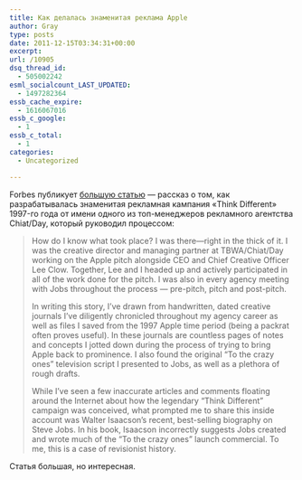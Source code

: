 ```yaml
---
title: Как делалась знаменитая реклама Apple
author: Gray
type: posts
date: 2011-12-15T03:34:31+00:00
excerpt:
url: /10905
dsq_thread_id:
  - 505002242
esml_socialcount_LAST_UPDATED:
  - 1497282364
essb_cache_expire:
  - 1616067016
essb_c_google:
  - 1
essb_c_total:
  - 1
categories:
  - Uncategorized

---
```








Forbes публикует [большую статью][1] — рассказ о том, как разрабатывалась знаменитая рекламная кампания &#171;Think Different&#187; 1997-го года от имени одного из топ-менеджеров рекламного агентства Chiat/Day, который руководил процессом:

> How do I know what took place? I was there—right in the thick of it. I was the creative director and managing partner at TBWA/Chiat/Day working on the Apple pitch alongside CEO and Chief Creative Officer Lee Clow. Together, Lee and I headed up and actively participated in all of the work done for the pitch. I was also in every agency meeting with Jobs throughout the process — pre-pitch, pitch and post-pitch.
> 
> In writing this story, I’ve drawn from handwritten, dated creative journals I’ve diligently chronicled throughout my agency career as well as files I saved from the 1997 Apple time period (being a packrat often proves useful). In these journals are countless pages of notes and concepts I jotted down during the process of trying to bring Apple back to prominence. I also found the original “To the crazy ones” television script I presented to Jobs, as well as a plethora of rough drafts.
> 
> While I’ve seen a few inaccurate articles and comments floating around the Internet about how the legendary “Think Different” campaign was conceived, what prompted me to share this inside account was Walter Isaacson’s recent, best-selling biography on Steve Jobs. In his book, Isaacson incorrectly suggests Jobs created and wrote much of the “To the crazy ones” launch commercial. To me, this is a case of revisionist history.

Статья большая, но интересная.

 [1]: http://www.forbes.com/sites/onmarketing/2011/12/14/the-real-story-behind-apples-think-different-campaign/